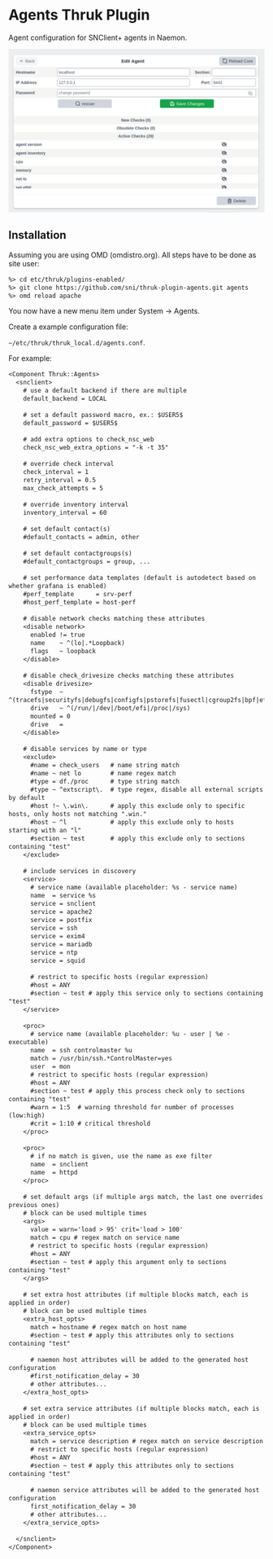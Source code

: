 # Agents Thruk Plugin

Agent configuration for SNClient+ agents in Naemon.

![Thruk Agents Plugin](preview.png "Thruk Agents Plugin")

## Installation

Assuming you are using OMD (omdistro.org).
All steps have to be done as site user:

    %> cd etc/thruk/plugins-enabled/
    %> git clone https://github.com/sni/thruk-plugin-agents.git agents
    %> omd reload apache

You now have a new menu item under System -> Agents.

Create a example configuration file:

`~/etc/thruk/thruk_local.d/agents.conf`.

For example:

    <Component Thruk::Agents>
      <snclient>
        # use a default backend if there are multiple
        default_backend = LOCAL

        # set a default password macro, ex.: $USER5$
        default_password = $USER5$

        # add extra options to check_nsc_web
        check_nsc_web_extra_options = "-k -t 35"

        # override check interval
        check_interval = 1
        retry_interval = 0.5
        max_check_attempts = 5

        # override inventory interval
        inventory_interval = 60

        # set default contact(s)
        #default_contacts = admin, other

        # set default contactgroups(s)
        #default_contactgroups = group, ...

        # set performance data templates (default is autodetect based on whether grafana is enabled)
        #perf_template      = srv-perf
        #host_perf_template = host-perf

        # disable network checks matching these attributes
        <disable network>
          enabled != true
          name    ~ ^(lo|.*Loopback)
          flags   ~ loopback
        </disable>

        # disable check_drivesize checks matching these attributes
        <disable drivesize>
          fstype  ~ ^(tracefs|securityfs|debugfs|configfs|pstorefs|fusectl|cgroup2fs|bpf|efivarfs|sysfs|fuseblk|rpc_pipefs|nsfs|ramfs|binfmt_misc|proc|nfs|devpts|mqueue|hugetlbfs)$
          drive   ~ ^(/run/|/dev|/boot/efi|/proc|/sys)
          mounted = 0
          drive   =
        </disable>

        # disable services by name or type
        <exclude>
          #name = check_users   # name string match
          #name ~ net lo        # name regex match
          #type = df./proc      # type string match
          #type ~ ^extscript\.  # type regex, disable all external scripts by default
          #host !~ \.win\.      # apply this exclude only to specific hosts, only hosts not matching ".win."
          #host ~ ^l            # apply this exclude only to hosts starting with an "l"
          #section ~ test       # apply this exclude only to sections containing "test"
        </exclude>

        # include services in discovery
        <service>
          # service name (available placeholder: %s - service name)
          name  = service %s
          service = snclient
          service = apache2
          service = postfix
          service = ssh
          service = exim4
          service = mariadb
          service = ntp
          service = squid

          # restrict to specific hosts (regular expression)
          #host = ANY
          #section ~ test # apply this service only to sections containing "test"
        </service>

        <proc>
          # service name (available placeholder: %u - user | %e - executable)
          name  = ssh controlmaster %u
          match = /usr/bin/ssh.*ControlMaster=yes
          user  = mon
          # restrict to specific hosts (regular expression)
          #host = ANY
          #section ~ test # apply this process check only to sections containing "test"
          #warn = 1:5  # warning threshold for number of processes (low:high)
          #crit = 1:10 # critical threshold
        </proc>

        <proc>
          # if no match is given, use the name as exe filter
          name  = snclient
          name  = httpd
        </proc>

        # set default args (if multiple args match, the last one overrides previous ones)
        # block can be used multiple times
        <args>
          value = warn='load > 95' crit='load > 100'
          match = cpu # regex match on service name
          # restrict to specific hosts (regular expression)
          #host = ANY
          #section ~ test # apply this argument only to sections containing "test"
        </args>

        # set extra host attributes (if multiple blocks match, each is applied in order)
        # block can be used multiple times
        <extra_host_opts>
          match = hostname # regex match on host name
          #section ~ test # apply this attributes only to sections containing "test"

          # naemon host attributes will be added to the generated host configuration
          #first_notification_delay = 30
          # other attributes...
        </extra_host_opts>

        # set extra service attributes (if multiple blocks match, each is applied in order)
        # block can be used multiple times
        <extra_service_opts>
          match = service description # regex match on service description
          # restrict to specific hosts (regular expression)
          #host = ANY
          #section ~ test # apply this attributes only to sections containing "test"

          # naemon service attributes will be added to the generated host configuration
          first_notification_delay = 30
          # other attributes...
        </extra_service_opts>

      </snclient>
    </Component>
